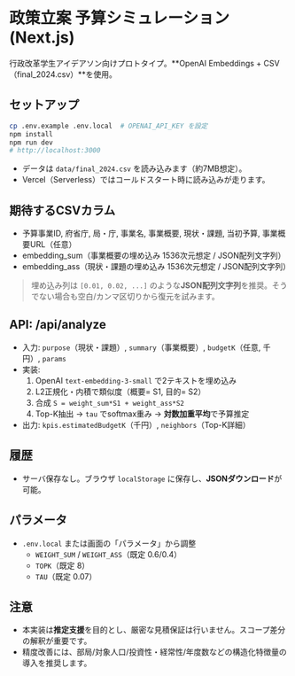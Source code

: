 # 政策立案 予算シミュレーション (Next.js)

行政改革学生アイデアソン向けプロトタイプ。**OpenAI Embeddings + CSV（final_2024.csv）**を使用。

## セットアップ

```bash
cp .env.example .env.local  # OPENAI_API_KEY を設定
npm install
npm run dev
# http://localhost:3000
```

- データは `data/final_2024.csv` を読み込みます（約7MB想定）。
- Vercel（Serverless）ではコールドスタート時に読み込みが走ります。

## 期待するCSVカラム
- 予算事業ID, 府省庁, 局・庁, 事業名, 事業概要, 現状・課題, 当初予算, 事業概要URL（任意）
- embedding_sum（事業概要の埋め込み 1536次元想定 / JSON配列文字列）
- embedding_ass（現状・課題の埋め込み 1536次元想定 / JSON配列文字列）

> 埋め込み列は `[0.01, 0.02, ...]` のような**JSON配列文字列**を推奨。そうでない場合も空白/カンマ区切りから復元を試みます。

## API: /api/analyze
- 入力: `purpose`（現状・課題）, `summary`（事業概要）, `budgetK`（任意, 千円）, `params`
- 実装: 
  1) OpenAI `text-embedding-3-small` で2テキストを埋め込み  
  2) L2正規化・内積で類似度（概要= S1, 目的= S2）  
  3) 合成 `S = weight_sum*S1 + weight_ass*S2`  
  4) Top-K抽出 → `tau` でsoftmax重み → **対数加重平均**で予算推定  
- 出力: `kpis.estimatedBudgetK`（千円）, `neighbors`（Top-K詳細）

## 履歴
- サーバ保存なし。ブラウザ `localStorage` に保存し、**JSONダウンロード**が可能。

## パラメータ
- `.env.local` または画面の「パラメータ」から調整
  - `WEIGHT_SUM` / `WEIGHT_ASS`（既定 0.6/0.4）
  - `TOPK`（既定 8）
  - `TAU`（既定 0.07）

## 注意
- 本実装は**推定支援**を目的とし、厳密な見積保証は行いません。スコープ差分の解釈が重要です。
- 精度改善には、部局/対象人口/投資性・経常性/年度数などの構造化特徴量の導入を推奨します。
